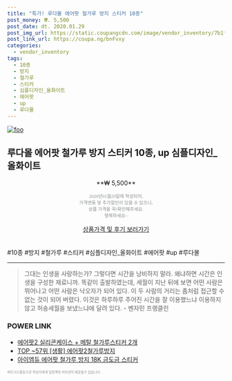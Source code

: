 ```yaml
--- 
title: "특가! 루다몰 에어팟 철가루 방지 스티커 10종" 
post_money: ₩. 5,500 
post_date: dt. 2020.01.29 
post_img_url: https://static.coupangcdn.com/image/vendor_inventory/7b1f/7ab0f81b1ebc80af3b8c13a66067ae13c69b414f946f3817b63bdcad11db.jpg 
post_link_url: https://coupa.ng/bnFvxy 
categories: 
  - vendor_inventory 
tags: 
  - 10종 
  - 방지 
  - 철가루 
  - 스티커 
  - 심플디자인_올화이트 
  - 에어팟 
  - up 
  - 루다몰 
--- 
```

[![foo](https://static.coupangcdn.com/image/vendor_inventory/7b1f/7ab0f81b1ebc80af3b8c13a66067ae13c69b414f946f3817b63bdcad11db.jpg)](https://coupa.ng/bnFvxy) 

## 루다몰 에어팟 철가루 방지 스티커 10종, up 심플디자인_올화이트 
<p style="text-align: center;">**₩ 5,500**</p> 
<p style="text-align: center;"><span style="color: #898c8f; font-family: Georgia,Times,serif; font-size: 0.75em;">2020년01월29일에 작성되어, <br>가격변동 및 추가할인이 있을 수 있으니,<br> 상품 가격을 꼭!확인해주세요.<br>행복하세요~</span> 
</p>	 
<div markdown="0" style="text-align: center;"><a href="https://coupa.ng/bnFvxy" class="btn btn--success">상품가격 및 후기 보러가기</a></div> 
<br><br> 
  #10종 #방지 #철가루 #스티커 #심플디자인_올화이트 #에어팟 #up #루다몰 
<hr> 

> 그대는 인생을 사랑하는가? 그렇다면 시간을 낭비하지 말라. 왜냐하면 시간은 인생을 구성한 재료니까. 똑같이 출발하였는데, 세월이 지난 뒤에 보면 어떤 사람은 뛰어나고 어떤 사람은 낙오자가 되어 있다. 이 두 사람의 거리는 좀처럼 접근할 수 없는 것이 되어 버렸다. 이것은 하루하루 주어진 시간을 잘 이용했느냐 이용하지 않고 허송세월을 보냈느냐에 달려 있다. - 벤자민 프랭클린 


### POWER LINK

* <a href="https://blog.naver.com/sakai111/221783400971" target="_blank">에어팟2 실리콘케이스 + 메탈 철가루스티커 2개</a>
* <a href="https://blog.naver.com/fasyy4321/221782428414" target="_blank"> TOP ~57위 [생활] 에어팟2철가루방지</a>
* <a href="https://blog.naver.com/santokki14/221784445847" target="_blank">아이엠듀 에어팟 철가루 방지 18K 금도금 스티커</a>

<span style="color: #898c8f; font-family: Georgia,Times,serif; font-size: 0.55em;">파트너스활동으로 작성자에게 일정액의 커미션이 제공될수 있습니다.</span> 
